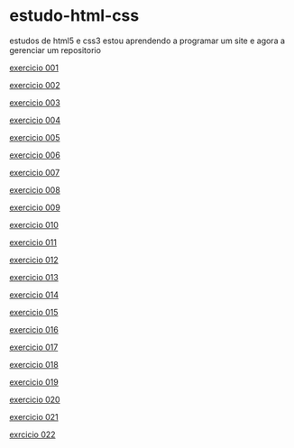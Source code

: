# estudo-html-css
estudos de html5 e css3 
 estou aprendendo a programar um site e agora a gerenciar um repositorio



 <p><a href="https://samuellopes-216.github.io/estudo-html-css/exercicios/ex001/index.html">exercicio 001</a></p>

 <p><a href="https://samuellopes-216.github.io/estudo-html-css/exercicios/ex002/index.html">exercicio 002</a></p>

 <p><a href="https://samuellopes-216.github.io/estudo-html-css/exercicios/ex003/index.html">exercicio 003</a></p>

 <p><a href="https://samuellopes-216.github.io/estudo-html-css/exercicios/ex004/index.html">exercicio 004</a></p>

 <p><a href="https://samuellopes-216.github.io/estudo-html-css/exercicios/ex005/index.html">exercicio 005</a></p>

 <p><a href="https://samuellopes-216.github.io/estudo-html-css/exercicios/ex006/index.html">exercicio 006</a></p>

 <p><a href="https://samuellopes-216.github.io/estudo-html-css/exercicios/ex007/index.html">exercicio 007</a></p>

 <p><a href="https://samuellopes-216.github.io/estudo-html-css/exercicios/ex008/index.html">exercicio 008</a></p>

 <p><a href="https://samuellopes-216.github.io/estudo-html-css/exercicios/ex009/index.html">exercicio 009</a></p>

 <p><a href="https://samuellopes-216.github.io/estudo-html-css/exercicios/ex010/index.html">exercicio 010</a></p>

 <p><a href="https://samuellopes-216.github.io/estudo-html-css/exercicios/ex011/index.html">exercicio 011</a></p>

 <p><a href="https://samuellopes-216.github.io/estudo-html-css/exercicios/ex012/index.html">exercicio 012</a></p>

 <p><a href="https://samuellopes-216.github.io/estudo-html-css/exercicios/ex013/index.html">exercicio 013</a></p>

 <p><a href="https://samuellopes-216.github.io/estudo-html-css/exercicios/ex014/index.html">exercicio 014</a></p>

 <p><a href="https://samuellopes-216.github.io/estudo-html-css/exercicios/ex015/index.html">exercicio 015</a></p>

 <p><a href="https://samuellopes-216.github.io/estudo-html-css/exercicios/ex016/index.html">exercicio 016</a></p>

 <p><a href="https://samuellopes-216.github.io/estudo-html-css/exercicios/ex017/index.html">exercicio 017</a></p>

 <p><a href="https://samuellopes-216.github.io/estudo-html-css/exercicios/ex018/index.html">exercicio 018</a></p>

 <p><a href="https://samuellopes-216.github.io/estudo-html-css/exercicios/ex019/index.html">exercicio 019</a></p>

 <p><a href="https://samuellopes-216.github.io/estudo-html-css/exercicios/ex020/index.html">exercicio 020</a></p>

 <p><a href="https://samuellopes-216.github.io/estudo-html-css/exercicios/ex021/index.html">exercicio 021</a></p>
 
 <p><a href="https://samuellopes-216.github.io/estudo-html-css/exercicios/ex022/fundo004.html">exrcicio 022</a></p>

